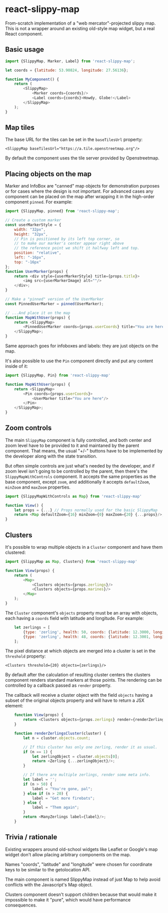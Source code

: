 # react-slippy-map

From-scratch implementation of a "web mercator"-projected slippy map. This is
not a wrapper around an existing old-style map widget, but a real React
component.


## Basic usage

```js
import {SlippyMap, Marker, Label} from 'react-slippy-map';

let coords = {latitude: 53.90824, longitude: 27.56136};

function MyComponent() {
	return (
		<SlippyMap>
			<Marker coords={coords}/>
			<Label coords={coords}>Howdy, Globe!</Label>
		</SlippyMap>
	);
}
```


## Map tiles

The base URL for the tiles can be set in the `baseTilesUrl` property:

	<SlippyMap baseTilesUrl="https://a.tile.openstreetmap.org"/>

By default the component uses the tile server provided by Openstreetmap.


## Placing objects on the map

Marker and InfoBox are "canned" map objects for demonstration purposes or for
cases where the design is not important. For advanced cases any component can be
placed on the map after wrapping it in the high-order component `pinned`. For
example:

```js
import {SlippyMap, pinned} from 'react-slippy-map';

// Create a custom marker
const userMarkerStyle = {
	width: "32px",
	height: "32px",
	// Pin is positioned by its left top corner, so
	// to make our marker's center appear right above
	// the reference point we shift it halfway left and top.
	position: "relative",
	left: "-16px",
	top: "-16px"
};
function UserMarker(props) {
	return <div style={userMarkerStyle} title={props.title}>
		<img src={userMarkerImage} alt=""/>
	</div>;
}

// Make a "pinned" version of the UserMarker
const PinnedUserMarker = pinned(UserMarker);

// ...And place it on the map
function MapWithUser(props) {
	return <SlippyMap>
		<PinnedUserMarker coords={props.userCoords} title="You are here"/>
	</SlippyMap>;
}
```

Same approach goes for infoboxes and labels: they are just objects on the map.

It's also possible to use the `Pin` component directly and put any content
inside of it:

```js
import {SlippyMap, Pin} from 'react-slippy-map'

function MapWithUser(props) {
	return <SlippyMap>
		<Pin coords={props.userCoords}>
			<UserMarker title="You are here"/>
		</Pin>
	</SlippyMap>;
}
```


## Zoom controls

The main `SlippyMap` component is fully controlled, and both center and zoom
level have to be provided to it and maintaned by the parent component. That
means, the usual "+/-" buttons have to be implemented by the developer along
with the state transition.

But often simple controls are just what's needed by the developer, and if zoom
level isn't going to be controlled by the parent, then there's the
`SlippyMapWithControls` component. It accepts the same properties as the base
component, except `zoom`, and additionally it accepts `defaultZoom`, `minZoom`
and `maxZoom` properties.

```js
import {SlippyMapWithControls as Map} from 'react-slippy-map'

function View() {
	let props = {...} // Props normally used for the basic SlippyMap
	return <Map defaultZoom={16} minZoom={0} maxZoom={20} {...props}/>;
}
```


## Clusters

It's possible to wrap multiple objects in a `Cluster` component and have them
clustered:

```js
import {SlippyMap as Map, Clusters} from 'react-slippy-map'

function View(props) {
	return (
		<Map>
			<Clusters objects={props.zerlings}/>
			<Clusters objects={props.marines}/>
		</Map>
	);
}
```

The `Cluster` component's `objects` property must be an array with objects,
each having a `coords` field with latitude and longitude. For example:

```js
	let zerlings = [
		{type: 'zerling', health: 50, coords: {latitude: 12.3000, longitude: 58.2042}},
		{type: 'zerling', health: 48, coords: {latitude: 12.3001, longitude: 58.2044}}
	];
```

The pixel distance at which objects are merged into a cluster is set in the
`threshold` property:

	<Clusters threshold={20} objects={zerlings}/>

By default after the calculation of resulting cluster centers the clusters
component renders standard markers at those points. The rendering can be
controlled by a callback passed as `render` property.

The callback will receive a cluster object with the field `objects` having a
subset of the original objects property and will have to return a JSX element:

```js
	function View(props) {
		return <Clusters objects={props.zerlings} render={renderZerlingsCluster}/>
	}

	function renderZerlingsCluster(cluster) {
		let n = cluster.objects.count;

		// If this cluster has only one zerling, render it as usual.
		if (n == 1) {
			let zerlingObject = cluster.objects[0];
			return <Zerling {...zerlingObject}/>;
		}

		// If there are multiple zerlings, render some meta info.
		let label = '';
		if (n > 50) {
			label = "You're gone, pal";
		} else if (n > 20) {
			label = "Get more firebats";
		} else {
			label = "Them again";
		}
		return <ManyZerlings label={label}/>;
	}
```


## Trivia / rationale

Existing wrappers around old-school widgets like Leaflet or Google's map widget
don't allow placing arbitrary components on the map.

Names "coords", "latitude" and "longitude" were chosen for coordinate keys to
be similar to the getolocation API.

The main component is named SlippyMap instead of just Map to help avoid
conflicts with the Javascript's Map object.

Clusters component doesn't support children because that would make it
impossible to make it "pure", which would have performance consequences.
